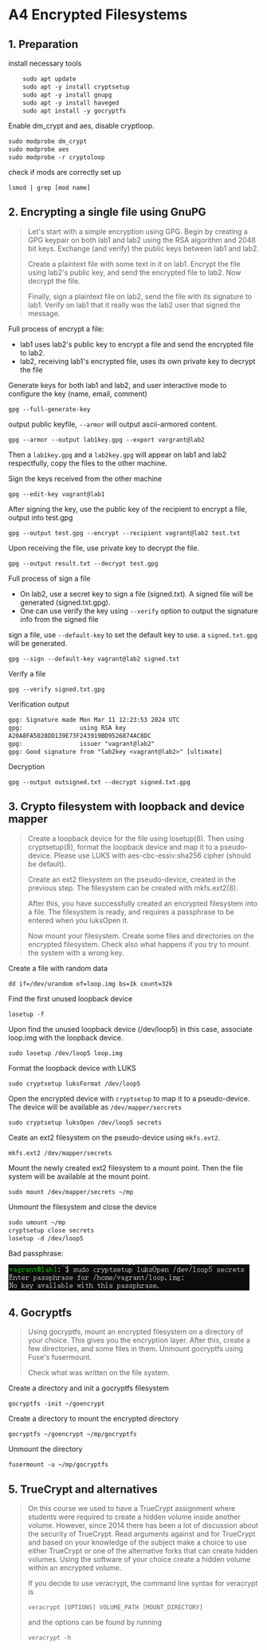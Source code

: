 # A4 Encrypted Filesystems

## 1. Preparation

install necessary tools

```shell
    sudo apt update
    sudo apt -y install cryptsetup
    sudo apt -y install gnupg
    sudo apt -y install haveged
    sudo apt install -y gocryptfs
```

Enable dm_crypt and aes, disable cryptloop.

```shell
sudo modprobe dm_crypt
sudo modprobe aes
sudo modprobe -r cryptoloop
```

check if mods are correctly set up

```shell
lsmod | grep [mod name]
```

## 2. Encrypting a single file using GnuPG

> Let's start with a simple encryption using GPG. Begin by creating a GPG keypair on both lab1 and lab2 using the RSA algorithm and 2048 bit keys. Exchange (and verify) the public keys between lab1 and lab2.
>
> Create a plaintext file with some text in it on lab1. Encrypt the file using lab2's public key, and send the encrypted file to lab2. Now decrypt the file.
> 
> Finally, sign a plaintext file on lab2, send the file with its signature to lab1. Verify on lab1 that it really was the lab2 user that signed the message.

Full process of encrypt a file:

- lab1 uses lab2's public key to encrypt a file and send the encrypted file to lab2.
- lab2, receiving lab1's encrypted file, uses its own private key to decrypt the file

Generate keys for both lab1 and lab2, and user interactive mode to configure the key (name, email, comment)

```shell
gpg --full-generate-key
```

output public keyfile, `--armor` will output ascii-armored content.

```shell
gpg --armor --output lab1key.gpg --export vargrant@lab2
```

Then a `lab1key.gpg` and a `lab2key.gpg` will appear on lab1 and lab2 respectfully, copy the files to the other machine.

Sign the keys received from the other machine

```shell
gpg --edit-key vagrant@lab1
```

After signing the key, use the public key of the recipient to encrypt a file, output into test.gpg

```shell
gpg --output test.gpg --encrypt --recipient vagrant@lab2 test.txt
```

Upon receiving the file, use private key to decrypt the file.

```shell
gpg --output result.txt --decrypt test.gpg
```

Full process of sign a file

- On lab2, use a secret key to sign a file (signed.txt). A signed file will be generated (signed.txt.gpg).
- One can use verify the key using `--verify` option to output the signature info from the signed file

sign a file, use `--default-key` to set the default key to use. a `signed.txt.gpg` will be generated.

```shell
gpg --sign --default-key vagrant@lab2 signed.txt
```

Verify a file

```shell
gpg --verify signed.txt.gpg
```

Verification output

```shell
gpg: Signature made Mon Mar 11 12:23:53 2024 UTC
gpg:                using RSA key A20A8FA5028DD139E73F243919BD9526874AC8DC
gpg:                issuer "vagrant@lab2"
gpg: Good signature from "lab2key <vagrant@lab2>" [ultimate]
```

Decryption

```shell
gpg --output outsigned.txt --decrypt signed.txt.gpg
```

## 3. Crypto filesystem with loopback and device mapper

> Create a loopback device for the file using losetup(8). Then using cryptsetup(8), format the loopback device and map it to a pseudo-device. Please use LUKS with aes-cbc-essiv:sha256 cipher (should be default).
>
> Create an ext2 filesystem on the pseudo-device, created in the previous step. The filesystem can be created with mkfs.ext2(8).
>
> After this, you have successfully created an encrypted filesystem into a file. The filesystem is ready, and requires a passphrase to be entered when you luksOpen it.
>
> Now mount your filesystem. Create some files and directories on the encrypted filesystem. Check also what happens if you try to mount the system with a wrong key.


Create a file with random data

```shell
dd if=/dev/urandom of=loop.img bs=1k count=32k
```

Find the first unused loopback device

```shell
losetup -f
```

Upon find the unused loopback device (/dev/loop5) in this case, associate loop.img with the loopback device.

```shell
sudo losetup /dev/loop5 loop.img
```

Format the loopback device with LUKS

```shell
sudo cryptsetup luksFormat /dev/loop5
```

Open the encrypted device with `cryptsetup` to map it to a pseudo-device. The device will be available as `/dev/mapper/sercrets`

```shell
sudo cryptsetup luksOpen /dev/loop5 secrets
```

Ceate an ext2 filesystem on the pseudo-device using `mkfs.ext2`.

```shell
mkfs.ext2 /dev/mapper/secrets
```

Mount the newly created ext2 filesystem to a mount point. Then the file system will be available at the mount point.

```shell
sudo mount /dev/mapper/secrets ~/mp
```

Unmount the filesystem and close the device

```shell
sudo umount ~/mp
cryptsetup close secrets
losetup -d /dev/loop5
```

Bad passphrase:

![alt text](image.png)


## 4. Gocryptfs

> Using gocryptfs, mount an encrypted filesystem on a directory of your choice. This gives you the encryption layer. After this, create a few directories, and some files in them. Unmount gocryptfs using Fuse's fusermount.
>
> Check what was written on the file system.

Create a directory and init a gocryptfs filesystem

```shell
gocryptfs -init ~/goencrypt
```

Create a directory to mount the encrypted directory

```shell
gocryptfs ~/goencrypt ~/mp/gocryptfs
```

Unmount the directory

```shell
fusermount -u ~/mp/gocryptfs
```

## 5. TrueCrypt and alternatives

> On this course we used to have a TrueCrypt assignment where students were required to create a hidden volume inside another volume. However, since 2014 there has been a lot of discussion about the security of TrueCrypt. Read arguments against and for TrueCrypt and based on your knowledge of the subject make a choice to use either TrueCrypt or one of the alternative forks that can create hidden volumes. Using the software of your choice create a hidden volume within an encrypted volume.
>
> If you decide to use veracrypt, the command line syntax for veracrypt is
>
> ```shell
> veracrypt [OPTIONS] VOLUME_PATH [MOUNT_DIRECTORY]
> ```
>
> and the options can be found by running
>
> ```shell
> veracrypt -h
> ```

